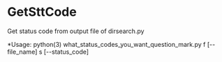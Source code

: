 # GetSttCode
Get status code from output file of dirsearch.py

*Usage: python(3) what_status_codes_you_want_question_mark.py f [--file_name] s [--status_code]
